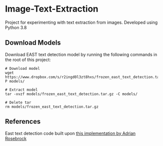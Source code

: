 # Image-Text-Extraction
Project for experimenting with text extraction from images. Developed using Python 3.8

## Download Models
Download EAST text detection model by running the following commands in the root of this project:

```
# Download model
wget https://www.dropbox.com/s/r2ingd0l3zt8hxs/frozen_east_text_detection.tar.gz-P models/

# Extract model
tar -xvzf models/frozen_east_text_detection.tar.gz -C models/

# Delete tar
rm models/frozen_east_text_detection.tar.gz
```

## References
East text detection code built upon [this implementation by Adrian Rosebrock](https://pyimagesearch.com/2018/08/20/opencv-text-detection-east-text-detector/)